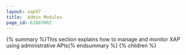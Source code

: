 ```yaml
---
layout: xap97
title:  Admin Modules
page_id: 61867082
---
```


{% summary %}This section explains how to manage and monitor XAP using administrative APIs{% endsummary %}
{% children %}

